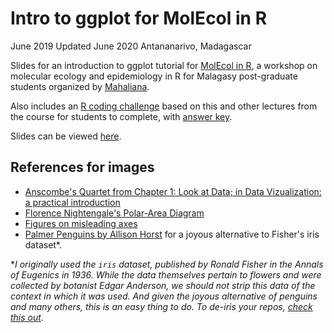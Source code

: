 # Intro to ggplot for MolEcol in R
June 2019
Updated June 2020
Antananarivo, Madagascar

Slides for an introduction to ggplot tutorial for [MolEcol in R](https://www.mahaliana.org/molecol), a workshop on molecular ecology and epidemiology in R for Malagasy post-graduate students organized by [Mahaliana](https://www.mahaliana.org).

Also includes an [R coding challenge](Rchallenge.R) based on this and other lectures from the course for students to complete, with [answer key](Rchallenge_answers.R). 

Slides can be viewed [here](https://mrajeev08.github.io/ggplot-intro/).

## References for images

- [Anscombe's Quartet from Chapter 1: Look at Data; in Data Vizualization: a practical introduction](https://socviz.co/lookatdata.html)
- [Florence Nightengale's Polar-Area Diagram](https://www.agnesscott.edu/lriddle/women/nightpiechart.htm)
- [Figures on misleading axes](https://callingbullshit.org/tools/tools_misleading_axes.html)
- [Palmer Penguins by Allison Horst]((https://github.com/allisonhorst/palmerpenguins)
) for a joyous alternative to Fisher's iris dataset*.


**I originally used the `iris` dataset, published by Ronald Fisher in the Annals of Eugenics in 1936. While the data themselves pertain to flowers and were collected by botanist Edgar Anderson, we should not strip this data of the context in which it was used. And given the joyous alternative of penguins and many others, this is an easy thing to do. To de-iris your repos, [check this out](https://www.garrickadenbuie.com/blog/lets-move-on-from-iris/).*


